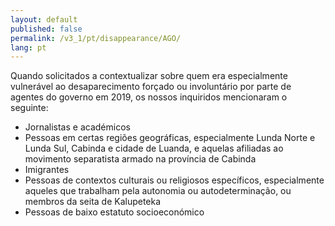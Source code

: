 ```yaml
---
layout: default
published: false
permalink: /v3_1/pt/disappearance/AGO/
lang: pt
---
```


Quando solicitados a contextualizar sobre quem era especialmente vulnerável ao desaparecimento forçado ou involuntário por parte de agentes do governo em 2019, os nossos inquiridos mencionaram o seguinte:

-	Jornalistas e académicos
-	Pessoas em certas regiões geográficas, especialmente Lunda Norte e Lunda Sul, Cabinda e cidade de Luanda, e aquelas afiliadas ao movimento separatista armado na província de Cabinda
-	Imigrantes
-	Pessoas de contextos culturais ou religiosos específicos, especialmente aqueles que trabalham pela autonomia ou autodeterminação, ou membros da seita de Kalupeteka
-	Pessoas de baixo estatuto socioeconómico
